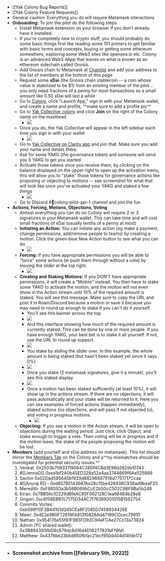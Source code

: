 - [[Yak Colony Bug Reports]]
- [[Yak Colony Feature Requests]]
- General caution: Everything you do will require Metamask interactions
- **Onboarding:** To join the pilot do the following steps
    - Install Metamask extension on your browser if you don't already have it installed.
    - If you're completely new to crypto stuff, you should probably do some basic things first like reading some 101 primers to get familiar with basic terms and concepts, buying or getting some ethereum somewhere, exploring some Web3 sites like opensea.io etc. Colony is an advanced Web3 dApp that leaves on what is known as an ethereum sidechain called Gnosis.  
    - Add Gnosis chain to Metamask at [Chainlist](https://chainlist.org) and add your address to the list of members at the bottom of this page
    - Request some **xDai** (the Gnosis chain stablecoin -- a coin whose value is stabilized to be $1) from an existing member of the pilot... you only need fractions of a penny for most transactions so a small amount like 0.50 xDai will last a while
    - Go to [Colony](https://colony.io/), click "Launch App," sign in with your Metamask wallet, and create a name and profile, ^^make sure to add a profile pic^^
    - Go to [Yak Collective colony](https://xdai.colony.io/colony/yakcollective) and click **Join** on the right of the Colony name on the masthead
        - ![](./images/aHR0cHM6Ly9maXJlYmFzZXN0b3JhZ2UuZ29vZ2xlYXBpcy5jb20vdjAvYi9maXJlc2NyaXB0LTU3N2EyLmFwcHNwb3QuY29tL28vaW1ncyUyRmFwcCUyRkFydE9mR2lnJTJGRGtDTlNMOFJnbC4yNS4yMSUyMFBNLnBuZz9hbHQ9bWVkaWEmdG9rZW49YzRhNDAyZmMtZTAwZS00Y2IxLTg1MjktZWQ1MGVjYzQxNzcy)
    - Once you do, the Yak Collective will appear in the left sidebar each time you sign in with your wallet
        - ![](./images/aHR0cHM6Ly9maXJlYmFzZXN0b3JhZ2UuZ29vZ2xlYXBpcy5jb20vdjAvYi9maXJlc2NyaXB0LTU3N2EyLmFwcHNwb3QuY29tL28vaW1ncyUyRmFwcCUyRkFydE9mR2lnJTJGME4ycGRBM0dfNC4yNS40MCUyMFBNLnBuZz9hbHQ9bWVkaWEmdG9rZW49MDdhYjE2MDMtNjdiZS00NDBjLTg4M2EtMmJjNzkxMmQ1Zjdm)
    - Go to [Yak Collective on Clarity app](https://app.clarity.so/invite-link/N7MiFrMThG) and join that. Make sure you add your name and details there.
    - Ask for some YAKG (the governance token) and someone will send you 5 YAKG to get you started
    - Activate those tokens once you receive them, by clicking on the balance displayed on the upper right to open up the activation menu, this will allow you to "stake" those tokens for governance actions like proposing or objecting to motions -- see screenshot for what that will look like once you've activated your YAKG and staked a few things
        - ![](./images/aHR0cHM6Ly9maXJlYmFzZXN0b3JhZ2UuZ29vZ2xlYXBpcy5jb20vdjAvYi9maXJlc2NyaXB0LTU3N2EyLmFwcHNwb3QuY29tL28vaW1ncyUyRmFwcCUyRkFydE9mR2lnJTJGZVBGalprZlBTaC4yMi40MyUyMFBNLnBuZz9hbHQ9bWVkaWEmdG9rZW49YjQyZTBhOGQtMmM3ZS00NGU1LTk2M2UtNDEwOWQ3YzEzODlm)
    - Go to Discord #🎪colony-pilot-apr-1 channel and join the fun
- **Actions, Forcing, Motions, Objections, Voting**
    - Almost everything you can do on Colony will require 2 or 3 signatures in your Metamask wallet. This can take time and will cost small fractions of xDai (usually tenths of a penny at most)
    - **Initiating an Action:** You can initiate any action (eg make a payment, change permissions, add/remove people to teams) by creating a motion. Click the green-blue New Action button to see what you can do.
        - ![](./images/aHR0cHM6Ly9maXJlYmFzZXN0b3JhZ2UuZ29vZ2xlYXBpcy5jb20vdjAvYi9maXJlc2NyaXB0LTU3N2EyLmFwcHNwb3QuY29tL28vaW1ncyUyRmFwcCUyRkFydE9mR2lnJTJGdWhSWm5XMkI4WS40NC4xMyUyMEFNLnBuZz9hbHQ9bWVkaWEmdG9rZW49ZTkxZTgzYzYtMGM3Yi00ZjEyLWIwMTMtZWJlNTNiZjIyNmNj)
    - **Forcing:** If you have appropriate permissions you will be able to "force" some actions (ie push them through without a vote) by moving the slider at the top right.
        - ![](./images/aHR0cHM6Ly9maXJlYmFzZXN0b3JhZ2UuZ29vZ2xlYXBpcy5jb20vdjAvYi9maXJlc2NyaXB0LTU3N2EyLmFwcHNwb3QuY29tL28vaW1ncyUyRmFwcCUyRkFydE9mR2lnJTJGNk9uZ0dZdjBSeS40MS41MCUyMEFNLnBuZz9hbHQ9bWVkaWEmdG9rZW49ZmJhMmQyN2QtODM1Zi00MjAzLWJiYjQtZmRkZjdhZGJkZGVi)
    - **Creating and Staking Motions:** If you DON'T have appropriate permissions, it will create a "Motion" instead. You then have to stake some YAKG to activate the motion, and the motion will not even show in the Action stream until 10% of the required amount is staked. You will see this message. Make sure to copy the URL and post it in Roam/Discord because a motion or save it because you may need to round up enough to stake if you can't do it yourself.
        - You'll see this banner across the top
        - ![](./images/aHR0cHM6Ly9maXJlYmFzZXN0b3JhZ2UuZ29vZ2xlYXBpcy5jb20vdjAvYi9maXJlc2NyaXB0LTU3N2EyLmFwcHNwb3QuY29tL28vaW1ncyUyRmFwcCUyRkFydE9mR2lnJTJGVVVPRV9DVHJ4UC41MC4wMCUyMEFNLnBuZz9hbHQ9bWVkaWEmdG9rZW49OTNjNzA2ODEtN2I3NS00ZjZiLTg4ODctMGQ3YjY0YTI1MThj)
        - And this interface showing how much of the required amount is currently staked. This can be done by one or more people. If you have enough YAKG, your best bet is to stake it all yourself. If not, use the URL to round up support.
        - ![](./images/aHR0cHM6Ly9maXJlYmFzZXN0b3JhZ2UuZ29vZ2xlYXBpcy5jb20vdjAvYi9maXJlc2NyaXB0LTU3N2EyLmFwcHNwb3QuY29tL28vaW1ncyUyRmFwcCUyRkFydE9mR2lnJTJGRDRSRmJYN0RTTi41MC4yNSUyMEFNLnBuZz9hbHQ9bWVkaWEmdG9rZW49MGZkZjk1NDMtN2YzMy00Y2MyLTgyOWMtNTM0ZGZmMTQxZDM2)
        - You stake by sliding the slider over. In this example, the whole amount is being staked (but hasn't been staked yet since it says 0%)
        - ![](./images/aHR0cHM6Ly9maXJlYmFzZXN0b3JhZ2UuZ29vZ2xlYXBpcy5jb20vdjAvYi9maXJlc2NyaXB0LTU3N2EyLmFwcHNwb3QuY29tL28vaW1ncyUyRmFwcCUyRkFydE9mR2lnJTJGUUpSNWc4SDk5eC41MC40MCUyMEFNLnBuZz9hbHQ9bWVkaWEmdG9rZW49OTE4MDFkNTMtZWVhMy00NzgwLTlhMDUtZDc2NzIzYmViOWE4)
        - Once you stake (2 metamask signatures, give it a minute), you'll see this staked display
        - ![](./images/aHR0cHM6Ly9maXJlYmFzZXN0b3JhZ2UuZ29vZ2xlYXBpcy5jb20vdjAvYi9maXJlc2NyaXB0LTU3N2EyLmFwcHNwb3QuY29tL28vaW1ncyUyRmFwcCUyRkFydE9mR2lnJTJGUXJjLVNmR2kydC41MS41NSUyMEFNLnBuZz9hbHQ9bWVkaWEmdG9rZW49MzMzNWE5OGQtYjMzNC00OTMwLTliZDktMzg5YWE2MmU0NjRm)
        - Once a motion has been staked sufficiently (at least 10%), it will show up in the actions stream. If there are no objections, it will pass automatically and your stake will be returned to it. Here you can see examples of forced actions (happen immediately), staked actions (no objections, and will pass if not objected to), and voting in progress motions.
            - ![](./images/aHR0cHM6Ly9maXJlYmFzZXN0b3JhZ2UuZ29vZ2xlYXBpcy5jb20vdjAvYi9maXJlc2NyaXB0LTU3N2EyLmFwcHNwb3QuY29tL28vaW1ncyUyRmFwcCUyRkFydE9mR2lnJTJGOF80RzhMdlNXNC41OS40NiUyMEFNLnBuZz9hbHQ9bWVkaWEmdG9rZW49YWUwMDZjNGQtODI5Yi00MjUwLWE0NDEtZDU2YzFkZGE1ZTZh)
    - **Objecting:** If you see a motion in the Action stream, it will be open to objections during the waiting period. Just click, click Object, and stake enough to trigger a vote. Then voting will be in progress and if the motion loses, the stake of the people proposing the motion will be lost.
- **Members** (add yourself and xDai address on metamask). This list should mirror the [Members Tab](https://xdai.colony.io/colony/yakcollective/members) on the Colony and a^^ny mismatches should be investigated for potential security issues.^^
    1. Venkat: 0x2503b70933119084C26Df4C8d3E96d282de10743
    2. #[[JennaD]] 0xea1bf2A0b45ED328a52a4aa3744669f6Ae525866
    3. Sachin 0x02Dad585640b1929d88296687918d7751717Ccaa
    4. #[[Anuraj R]] - 0xd85795143687Ae28c15be426938C938ad9beaF25
    5. Meredith: 0xF88593a3b58B069bCcE2b50cC502C9BF8Ba5b248
    6. Kiran: 0x7BB56c1D229dBfeAC85F062128C1ea68484b28eB
    7. Grigori: 0xc6f56EBB7c7175D34AC7f76399201015B1562754
    8. Commits Vortex: 0xb599f10F3B44101d245CEa8F2085D7458934426E
    9. Maier: 0x4E2e9B0F72619FA813f0828Ad47189CDcec79910
    10. Nathan: 0x954176e55f81F9B5FD92C94aFCAe27Cc13a73824
    11. Admin (YC shared wallet): 0x3B894393fbD9c879dc8d16d4D18277831bFf9fa1
    12. Matthew: 0x4378be23bbd950fb1ac21ecf950d404d14fde172
- ---
- ### Screenshot archive from [[February 5th, 2022]]
